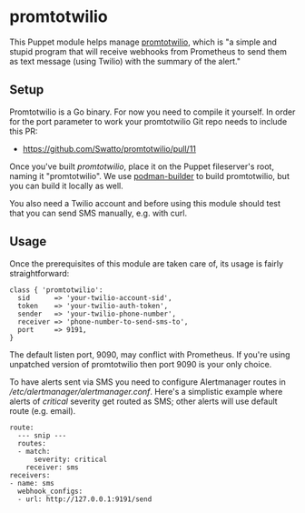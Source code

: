 # promtotwilio

This Puppet module helps manage
[promtotwilio](https://github.com/Swatto/promtotwilio), which is "a simple and
stupid program that will receive webhooks from Prometheus to send them as text
message (using Twilio) with the summary of the alert."

## Setup

Promtotwilio is a Go binary. For now you need to compile it yourself. In order
for the port parameter to work your promtotwilio Git repo needs to include this
PR:

* https://github.com/Swatto/promtotwilio/pull/11

Once you've built *promtotwilio*, place it on the Puppet fileserver's root,
naming it "promtotwilio". We use
[podman-builder](https://github.com/Puppet-Finland/podman-builder) to build
promtotwilio, but you can build it locally as well.

You also need a Twilio account and before using this module should test that
you can send SMS manually, e.g. with curl. 

## Usage

Once the prerequisites of this module are taken care of, its usage is fairly
straightforward:

```
class { 'promtotwilio':
  sid      => 'your-twilio-account-sid',
  token    => 'your-twilio-auth-token',
  sender   => 'your-twilio-phone-number',
  receiver => 'phone-number-to-send-sms-to',
  port     => 9191,
}
```

The default listen port, 9090, may conflict with Prometheus. If you're using
unpatched version of promtotwilio then port 9090 is your only choice.

To have alerts sent via SMS you need to configure Alertmanager routes in
*/etc/alertmanager/alertmanager.conf*. Here's a simplistic example where alerts
of *critical* severity get routed as SMS; other alerts will use default route
(e.g. email).

```
route:
  --- snip ---
  routes:
  - match:
      severity: critical
    receiver: sms
receivers:
- name: sms
  webhook_configs:
  - url: http://127.0.0.1:9191/send
```

